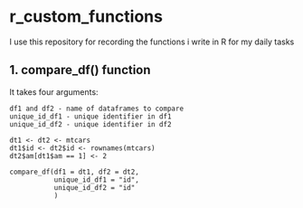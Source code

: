 # r_custom_functions
I use this repository for recording the functions i write in R for my daily tasks

## 1. compare_df() function

It takes four arguments:

    df1 and df2 - name of dataframes to compare
    unique_id_df1 - unique identifier in df1
    unique_id_df2 - unique identifier in df2

```{r}
dt1 <- dt2 <- mtcars
dt1$id <- dt2$id <- rownames(mtcars)
dt2$am[dt1$am == 1] <- 2

compare_df(df1 = dt1, df2 = dt2,
           unique_id_df1 = "id",
           unique_id_df2 = "id"
           )
```
